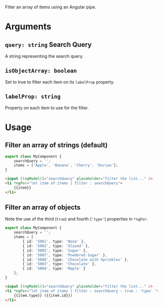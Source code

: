 Filter an array of items using an Angular pipe.

# Arguments

## `query: string` Search Query

A string representing the search query.

## `isObjectArray: boolean`

Set to true to filter each item on its `labelProp` property.

## `labelProp: string`

Property on each item to use for the filter.

# Usage

## Filter an array of strings (default)

```ts
export class MyComponent {
	searchQuery = '';
	items = ['Apple', 'Banana', 'Cherry', 'Durian'];
}
```

```html
<input [(ngModel)]="searchQuery" placeholder="filter the list..." />
<li *ngFor="let item of items | filter : searchQuery">
	{{item}}
</li>
```

## Filter an array of objects

Note the use of the third (`true`) and fourth (`'type'`) properties in `*ngFor`.

```ts
export class MyComponent {
	searchQuery = '';
	items = [
		{ id: '5001', type: 'None' },
		{ id: '5002', type: 'Glazed' },
		{ id: '5005', type: 'Sugar' },
		{ id: '5007', type: 'Powdered Sugar' },
		{ id: '5006', type: 'Chocolate with Sprinkles' },
		{ id: '5003', type: 'Chocolate' },
		{ id: '5004', type: 'Maple' }
	];
}
```

```html
<input [(ngModel)]="searchQuery" placeholder="filter the list..." />
<li *ngFor="let item of items | filter : searchQuery : true : 'type' ">
	{{item.type}} ({{item.id}})
</li>
```
